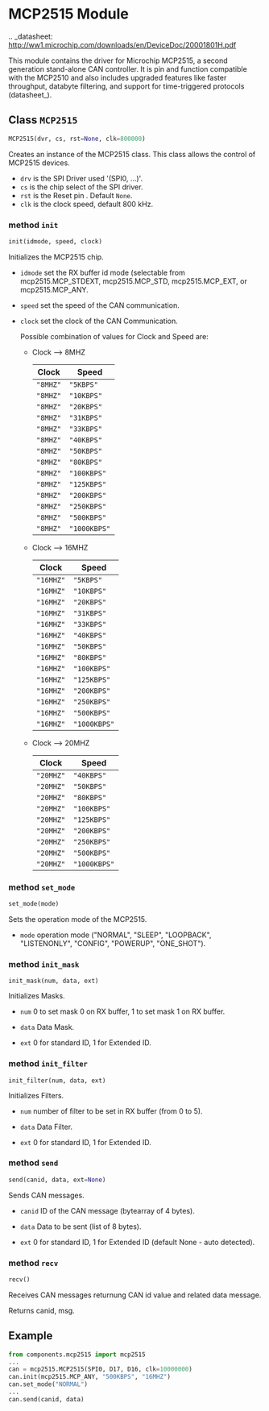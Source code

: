 # MCP2515 Module

.. _datasheet: <http://ww1.microchip.com/downloads/en/DeviceDoc/20001801H.pdf>

This module contains the driver for Microchip MCP2515, a second generation
stand-alone CAN controller. It is pin and function compatible with the MCP2510
and also includes upgraded features like faster throughput, databyte
filtering, and support for time-triggered protocols (datasheet_).

## Class `MCP2515`
```python
MCP2515(dvr, cs, rst=None, clk=800000)
```
Creates an instance of the MCP2515 class. This class allows the control of MCP2515 devices.

* `drv` is the SPI Driver used '(SPI0, ...)'.
* `cs` is the chip select of the SPI driver.
* `rst` is the Reset pin . Default `None`.
* `clk` is the clock speed, default 800 kHz.

### method `init`
```python
init(idmode, speed, clock)
```
Initializes the MCP2515 chip.

* `idmode` set the RX buffer id mode (selectable from mcp2515.MCP_STDEXT, mcp2515.MCP_STD, mcp2515.MCP_EXT, or mcp2515.MCP_ANY.

* `speed` set the speed of the CAN communication.

* `clock` set the clock of the CAN Communication.

    Possible combination of values for Clock and Speed are:

    * Clock --> 8MHZ

        | Clock    | Speed        |
        |----------|--------------|
        | `"8MHZ"` | `"5KBPS"`    |
        | `"8MHZ"` | `"10KBPS"`   |
        | `"8MHZ"` | `"20KBPS"`   |
        | `"8MHZ"` | `"31KBPS"`   |
        | `"8MHZ"` | `"33KBPS"`   |
        | `"8MHZ"` | `"40KBPS"`   |
        | `"8MHZ"` | `"50KBPS"`   |
        | `"8MHZ"` | `"80KBPS"`   |
        | `"8MHZ"` | `"100KBPS"`  |
        | `"8MHZ"` | `"125KBPS"`  |
        | `"8MHZ"` | `"200KBPS"`  |
        | `"8MHZ"` | `"250KBPS"`  |
        | `"8MHZ"` | `"500KBPS"`  |
        | `"8MHZ"` | `"1000KBPS"` |

    * Clock --> 16MHZ

        | Clock     | Speed        |
        |-----------|--------------|
        | `"16MHZ"` | `"5KBPS"`    |
        | `"16MHZ"` | `"10KBPS"`   |
        | `"16MHZ"` | `"20KBPS"`   |
        | `"16MHZ"` | `"31KBPS"`   |
        | `"16MHZ"` | `"33KBPS"`   |
        | `"16MHZ"` | `"40KBPS"`   |
        | `"16MHZ"` | `"50KBPS"`   |
        | `"16MHZ"` | `"80KBPS"`   |
        | `"16MHZ"` | `"100KBPS"`  |
        | `"16MHZ"` | `"125KBPS"`  |
        | `"16MHZ"` | `"200KBPS"`  |
        | `"16MHZ"` | `"250KBPS"`  |
        | `"16MHZ"` | `"500KBPS"`  |
        | `"16MHZ"` | `"1000KBPS"` |

    * Clock --> 20MHZ

        | Clock     | Speed        |
        |-----------|--------------|
        | `"20MHZ"` | `"40KBPS"`   |
        | `"20MHZ"` | `"50KBPS"`   |
        | `"20MHZ"` | `"80KBPS"`   |
        | `"20MHZ"` | `"100KBPS"`  |
        | `"20MHZ"` | `"125KBPS"`  |
        | `"20MHZ"` | `"200KBPS"`  |
        | `"20MHZ"` | `"250KBPS"`  |
        | `"20MHZ"` | `"500KBPS"`  |
        | `"20MHZ"` | `"1000KBPS"` |

### method `set_mode`
```python
set_mode(mode)
```
Sets the operation mode of the MCP2515.

* `mode` operation mode ("NORMAL", "SLEEP", "LOOPBACK", "LISTENONLY", "CONFIG", "POWERUP", "ONE_SHOT").

### method `init_mask`
```
init_mask(num, data, ext)
```
Initializes Masks.

* `num` 0 to set mask 0 on RX buffer, 1 to set mask 1 on RX buffer.

* `data` Data Mask.

* `ext`  0 for standard ID, 1 for Extended ID.

### method `init_filter`
```pyhton
init_filter(num, data, ext)
```
Initializes Filters.

* `num` number of filter to be set in RX buffer (from 0 to 5).

* `data` Data Filter.

* `ext` 0 for standard ID, 1 for Extended ID.

### method `send`
```python
send(canid, data, ext=None)
```
Sends CAN messages.

* `canid` ID of the CAN message (bytearray of 4 bytes).

* `data` Data to be sent (list of 8 bytes).

* `ext` 0 for standard ID, 1 for Extended ID (default None - auto detected).

### method `recv`
```python
recv()
```
Receives CAN messages returnung CAN id value and related data message.

Returns canid, msg.


## Example
```python
from components.mcp2515 import mcp2515  
...
can = mcp2515.MCP2515(SPI0, D17, D16, clk=10000000)
can.init(mcp2515.MCP_ANY, "500KBPS", "16MHZ")
can.set_mode("NORMAL")
...     
can.send(canid, data)
```